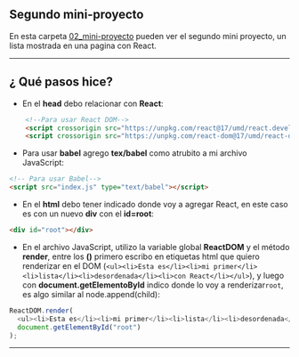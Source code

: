 ## Segundo mini-proyecto

En esta carpeta [02_mini-proyecto](https://github.com/eugenia1984/react-varios-cursos/tree/main/03_scrimba/02_mini-proyecto) pueden ver el segundo mini proyecto, un lista mostrada en una pagina con React.


---

## ¿ Qué pasos hice?

- En el **head** debo relacionar con **React**:
```html
    <!--Para usar React DOM-->
    <script crossorigin src="https://unpkg.com/react@17/umd/react.development.js"></script>
    <script crossorigin src="https://unpkg.com/react-dom@17/umd/react-dom.development.js"></script>
```

- Para usar **babel** agrego **tex/babel** como atrubito a mi archivo JavaScript:

```html
<!-- Para usar Babel-->
<script src="index.js" type="text/babel"></script>
```

- En el **html** debo tener indicado donde voy a agregar React, en este caso es con un nuevo **div** con el **id=root**:
 ```html 
<div id="root"></div>
```

- En el archivo JavaScript, utilizo la variable global **ReactDOM** y el método **render**, entre los **()** primero escribo en etiquetas html que quiero renderizar en el DOM (```<ul><li>Esta es</li><li>mi primer</li><li>lista</li><li>desordenada</li><li>con React</li></ul>```), y luego con **document.getElementoById** indico donde lo voy a renderizar```root```, es algo similar al node.append(child):

```JavaScript
ReactDOM.render(
  <ul><li>Esta es</li><li>mi primer</li><li>lista</li><li>desordenada</li><li>con React</li></ul>, 
  document.getElementById("root")
);
```

---
